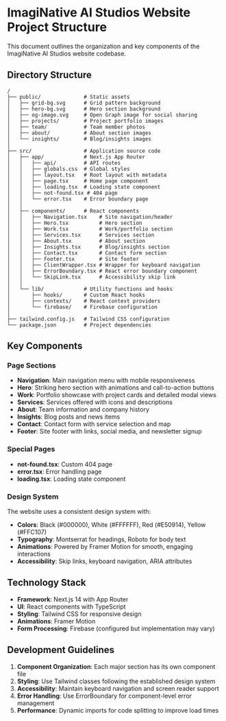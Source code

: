 # ImagiNative AI Studios Website Project Structure

This document outlines the organization and key components of the ImagiNative AI Studios website codebase.

## Directory Structure

```
/
├── public/              # Static assets
│   ├── grid-bg.svg      # Grid pattern background 
│   ├── hero-bg.svg      # Hero section background
│   ├── og-image.svg     # Open Graph image for social sharing
│   ├── projects/        # Project portfolio images
│   ├── team/            # Team member photos
│   ├── about/           # About section images
│   └── insights/        # Blog/insights images
│
├── src/                 # Application source code
│   ├── app/             # Next.js App Router
│   │   ├── api/         # API routes
│   │   ├── globals.css  # Global styles
│   │   ├── layout.tsx   # Root layout with metadata
│   │   ├── page.tsx     # Home page component
│   │   ├── loading.tsx  # Loading state component
│   │   ├── not-found.tsx # 404 page
│   │   └── error.tsx    # Error boundary page
│   │
│   ├── components/      # React components
│   │   ├── Navigation.tsx    # Site navigation/header
│   │   ├── Hero.tsx          # Hero section
│   │   ├── Work.tsx          # Work/portfolio section
│   │   ├── Services.tsx      # Services section
│   │   ├── About.tsx         # About section
│   │   ├── Insights.tsx      # Blog/insights section
│   │   ├── Contact.tsx       # Contact form section
│   │   ├── Footer.tsx        # Site footer
│   │   ├── ClientWrapper.tsx # Wrapper for keyboard navigation
│   │   ├── ErrorBoundary.tsx # React error boundary component
│   │   └── SkipLink.tsx      # Accessibility skip link
│   │
│   └── lib/             # Utility functions and hooks
│       ├── hooks/       # Custom React hooks
│       ├── contexts/    # React context providers
│       └── firebase/    # Firebase configuration
│
├── tailwind.config.js   # Tailwind CSS configuration
└── package.json         # Project dependencies
```

## Key Components

### Page Sections

- **Navigation**: Main navigation menu with mobile responsiveness
- **Hero**: Striking hero section with animations and call-to-action buttons
- **Work**: Portfolio showcase with project cards and detailed modal views
- **Services**: Services offered with icons and descriptions
- **About**: Team information and company history
- **Insights**: Blog posts and news items
- **Contact**: Contact form with service selection and map
- **Footer**: Site footer with links, social media, and newsletter signup

### Special Pages

- **not-found.tsx**: Custom 404 page
- **error.tsx**: Error handling page
- **loading.tsx**: Loading state component

### Design System

The website uses a consistent design system with:

- **Colors**: Black (#000000), White (#FFFFFF), Red (#E50914), Yellow (#FFC107)
- **Typography**: Montserrat for headings, Roboto for body text
- **Animations**: Powered by Framer Motion for smooth, engaging interactions
- **Accessibility**: Skip links, keyboard navigation, ARIA attributes

## Technology Stack

- **Framework**: Next.js 14 with App Router
- **UI**: React components with TypeScript
- **Styling**: Tailwind CSS for responsive design
- **Animations**: Framer Motion
- **Form Processing**: Firebase (configured but implementation may vary)

## Development Guidelines

1. **Component Organization**: Each major section has its own component file
2. **Styling**: Use Tailwind classes following the established design system
3. **Accessibility**: Maintain keyboard navigation and screen reader support
4. **Error Handling**: Use ErrorBoundary for component-level error management
5. **Performance**: Dynamic imports for code splitting to improve load times 
